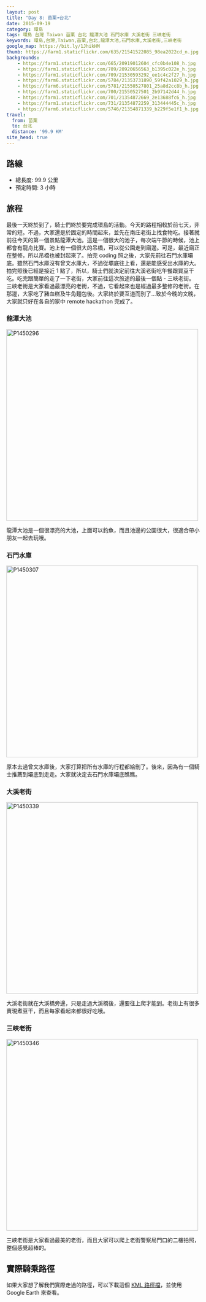 ```yaml
---
layout: post
title: "Day 8: 苗栗➟台北"
date: 2015-09-19
category: 環島
tags: 環島 台灣 Taiwan 苗栗 台北 龍潭大池 石門水庫 大溪老街 三峽老街
keywords: 環島,台灣,Taiwan,苗栗,台北,龍潭大池,石門水庫,大溪老街,三峽老街
google_map: https://bit.ly/1JhikHM
thumb: https://farm1.staticflickr.com/635/21541522085_98ea2022cd_n.jpg
backgrounds:
    - https://farm1.staticflickr.com/665/20919012604_cfc0b4e108_h.jpg
    - https://farm1.staticflickr.com/709/20920656563_b1395c022e_h.jpg
    - https://farm1.staticflickr.com/709/21530593292_ee1c4c2f27_h.jpg
    - https://farm6.staticflickr.com/5784/21353731890_59f42a1029_h.jpg
    - https://farm6.staticflickr.com/5781/21550527801_25a8d2cc8b_h.jpg
    - https://farm1.staticflickr.com/700/21550527501_2b97142d44_h.jpg
    - https://farm1.staticflickr.com/701/21354872669_2e13688fc6_h.jpg
    - https://farm1.staticflickr.com/731/21354872259_313444445c_h.jpg
    - https://farm6.staticflickr.com/5746/21354871339_b229f5e1f1_h.jpg
travel:
  from: 苗栗
  to: 台北
  distance: '99.9 KM'
site_head: true
---
```


## 路線

- 總長度: 99.9 公里
- 預定時間: 3 小時

## 旅程

最後一天終於到了，騎士們終於要完成環島的活動。今天的路程相較於前七天，非常的短。不過，大家還是於固定的時間起來，並先在南庄老街上找食物吃。接著就前往今天的第一個景點龍潭大池。這是一個很大的池子，每次端午節的時候，池上都會有龍舟比賽。池上有一個很大的吊橋，可以從公園走到廟邊。可是，最近廟正在整修，所以吊橋也被封起來了。拍完 coding 照之後，大家先前往石門水庫壩底。雖然石門水庫沒有曾文水庫大，不過從壩底往上看，還是能感受出水庫的大。拍完照後已經是接近 1 點了，所以，騎士們就決定前往大溪老街吃午餐跟買豆干吃。吃完跟簡單的走了一下老街，大家前往這次旅途的最後一個點 - 三峽老街。三峽老街是大家看過最漂亮的老街，不過，它看起來也是經過最多整修的老街。在那邊，大家吃了豬血糕及牛角麵包後。大家終於要互道而別了...致於今晚的文晚，大家就只好在各自的家中 remote hackathon 完成了。

### 龍潭大池

<a data-flickr-embed="true"  href="https://www.flickr.com/photos/106069910@N03/21550359381/in/dateposted-public/" title="P1450296"><img src="https://farm1.staticflickr.com/660/21550359381_8a777d8c0a.jpg" width="500" alt="P1450296"></a><script async src="//embedr.flickr.com/assets/client-code.js" charset="utf-8"></script>

龍潭大池是一個很漂亮的大池，上面可以釣魚，而且池邊的公園很大，很適合帶小朋友一起去玩哦。

### 石門水庫

<a data-flickr-embed="true"  href="https://www.flickr.com/photos/106069910@N03/21353760838/in/dateposted-public/" title="P1450307"><img src="https://farm6.staticflickr.com/5713/21353760838_1a5e0eb12f.jpg" width="500" alt="P1450307"></a><script async src="//embedr.flickr.com/assets/client-code.js" charset="utf-8"></script>

原本去過曾文水庫後，大家打算把所有水庫的行程都給刪了。後來，因為有一個騎士推薦到壩底到走走。大家就決定去石門水庫壩底瞧瞧。

### 大溪老街

<a data-flickr-embed="true"  href="https://www.flickr.com/photos/106069910@N03/21530400452/in/dateposted-public/" title="P1450339"><img src="https://farm6.staticflickr.com/5664/21530400452_b53753cf51.jpg" width="500" alt="P1450339"></a><script async src="//embedr.flickr.com/assets/client-code.js" charset="utf-8"></script>

大溪老街就在大溪橋旁邊，只是走過大溪橋後，還要往上爬才能到。老街上有很多賣現煮豆干，而且每家看起來都很好吃哦。

### 三峽老街

<a data-flickr-embed="true"  href="https://www.flickr.com/photos/106069910@N03/21515354216/in/dateposted-public/" title="P1450346"><img src="https://farm1.staticflickr.com/771/21515354216_d5ddb625bb.jpg" width="500" alt="P1450346"></a><script async src="//embedr.flickr.com/assets/client-code.js" charset="utf-8"></script>

三峽老街是大家看過最美的老街，而且大家可以爬上老街警察局門口的二樓拍照，整個感覺超棒的。

## 實際騎乘路徑

如果大家想了解我們實際走過的路徑，可以下載這個 <a href="https://drive.google.com/file/d/0B2WBCZxmjTAjbC03SmpwRkhpQms/view?usp=sharing&resourcekey=0-5IlKUWiYx_5wtC7NGbLmwA" alt="KML 路徑檔" target="_blank">KML 路徑檔</a>，並使用 Google Earth 來查看。
